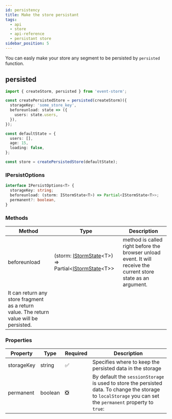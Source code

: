 ```yaml
---
id: persistency
title: Make the store persistant
tags:
  - api
  - store
  - api-reference
  - persistant store
sidebar_position: 5
---
```


You can easly make your store any segment to be persisted by `persisted` function.

## persisted
```typescript
import { createStorm, persisted } from 'event-storm';

const createPersistedStore = persisted(createStorm)({
  storageKey: 'some_store_key',
  beforeunload: state => ({
    users: state.users,
  }),
});

const defaultState = {
  users: [],
  age: 15,
  loading: false,
};

const store = createPersistedStore(defaultState);
```

### IPersistOptions
```typescript
interface IPersistOptions<T> {
  storageKey: string;
  beforeunload: (storm: IStormState<T>) => Partial<IStormState<T>>;
  permanent?: boolean,
}
```

### Methods
| Method | Type | Description |
|   -    |   -   |      -     |
| beforeunload | (storm: [IStormState](./store.md)&lt;T>) => Partial&lt;[IStormState](./store.md)&lt;T>> | method is called right before the browser unload event. It will receive the current store state as an argument.
It can return any store fragment as a return value. The return value will be persisted. |

### Properties

| Property | Type | Required | Description |
|   -      |   -  |    -     |      -     |
| storageKey | string | :white_check_mark: | Specifies where to keep the persisted data in the storage |
| permanent | boolean | :negative_squared_cross_mark: | By default the `sessionStorage` is used to store the persisted data. To change the storage to `localStorage` you can set the `permanent` property to `true`: |
